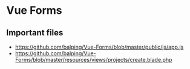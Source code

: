 # Vue Forms

## Important files

* https://github.com/balping/Vue-Forms/blob/master/public/js/app.js
* https://github.com/balping/Vue-Forms/blob/master/resources/views/projects/create.blade.php
